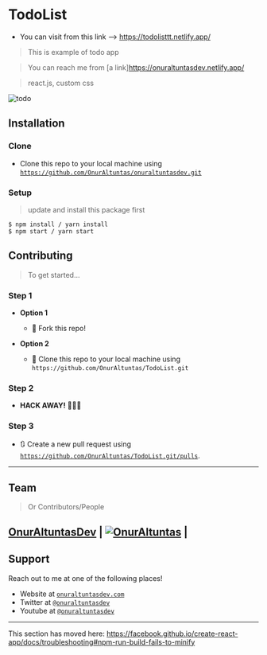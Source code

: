 
# TodoList
- You can visit from this link --> https://todolisttt.netlify.app/

> This is example of todo app 

> You can reach me from [a link]https://onuraltuntasdev.netlify.app/

> react.js, custom css

![todo](https://user-images.githubusercontent.com/53194850/91446927-bea28000-e880-11ea-90ed-371de67d62a5.PNG)


## Installation

### Clone

- Clone this repo to your local machine using <a href="https://github.com/OnurAltuntas/TodoList.git" target="_blank">`https://github.com/OnurAltuntas/onuraltuntasdev.git`</a>

### Setup

> update and install this package first

```shell
$ npm install / yarn install
$ npm start / yarn start
```

## Contributing

> To get started...

### Step 1

- **Option 1**
    - 🍴 Fork this repo!

- **Option 2**
    - 👯 Clone this repo to your local machine using `https://github.com/OnurAltuntas/TodoList.git`

### Step 2

- **HACK AWAY!** 🔨🔨🔨

### Step 3

- 🔃 Create a new pull request using <a href="https://github.com/OnurAltuntas/TodoList.git/pulls" target="_blank">`https://github.com/OnurAltuntas/TodoList.git/pulls`</a>.

---

## Team

> Or Contributors/People

 <a href="https://onuraltuntasdev.netlify.app/" target="_blank">**OnurAltuntasDev**</a> 
 | [![OnurAltuntas](https://avatars0.githubusercontent.com/u/53194850?s=460&u=88ff0b9c8fe41c908d3c9b7ff43eb00dba669e66&v=4)](https://onuraltuntasdev.netlify.app)  |
---

## Support

Reach out to me at one of the following places!

- Website at <a href="https://onuraltuntasdev.netlify.app/" target="_blank">`onuraltuntasdev.com`</a>
- Twitter at <a href="http://twitter.com/onuraltuntasdev" target="_blank">`@onuraltuntasdev`</a>
- Youtube at <a href="https://www.youtube.com/channel/UCalJQ45NyMzMvPqK5n0xYEA" target="_blank">`@onuraltuntasdev`</a>
---



This section has moved here: https://facebook.github.io/create-react-app/docs/troubleshooting#npm-run-build-fails-to-minify
